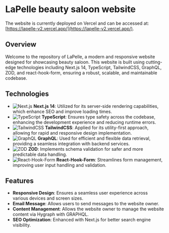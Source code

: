# LaPelle beauty saloon website 

The website is currently deployed on Vercel and can be accessed at: 
 [https://lapelle-v2.vercel.app/](https://lapelle-v2.vercel.app/).
 
## Overview

Welcome to the repository of LaPelle, a modern and responsive website designed for showcasing beauty saloon. This website is built using cutting-edge technologies including Next.js 14, TypeScript, TailwindCSS, GraphQL, ZOD, and react-hook-form, ensuring a robust, scalable, and maintainable codebase.

## Technologies

- ![Next.js](https://img.shields.io/badge/Next.js-14-blue) **Next.js 14**: Utilized for its server-side rendering capabilities, which enhance SEO and improve loading times.
- ![TypeScript](https://img.shields.io/badge/TypeScript-blue) **TypeScript**: Ensures type safety across the codebase, enhancing the development experience and reducing runtime errors.
- ![TailwindCSS](https://img.shields.io/badge/TailwindCSS-blue) **TailwindCSS**: Applied for its utility-first approach, allowing for rapid and responsive design implementation.
- ![GraphQL](https://img.shields.io/badge/GraphQL-blue) **GraphQL**: Used for efficient and flexible data retrieval, providing a seamless integration with backend services.
- ![ZOD](https://img.shields.io/badge/ZOD-blue) **ZOD**: Implements schema validation for safer and more predictable data handling.
- ![React-Hook-Form](https://img.shields.io/badge/React_Hook_Form-blue) **React-Hook-Form**: Streamlines form management, improving user input handling and validation.

## Features

- **Responsive Design**: Ensures a seamless user experience across various devices and screen sizes.
- **Email Message**: Allows users to send messages to the website owner.
- **Content Management**: Allows the website owner to manage the website content via Hygraph with GRAPHQL.
- **SEO Optimization**: Enhanced with Next.js for better search engine visibility.

